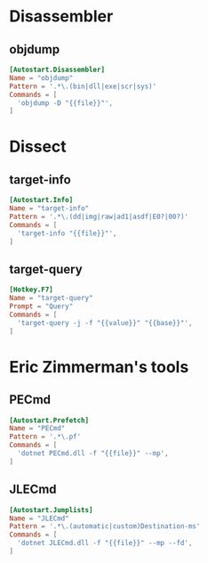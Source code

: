 # Disassembler

## objdump
```toml
[Autostart.Disassembler]
Name = "objdump"
Pattern = '.*\.(bin|dll|exe|scr|sys)'
Commands = [
  'objdump -D "{{file}}"',
]
```

# Dissect

## target-info
```toml
[Autostart.Info]
Name = "target-info"
Pattern = '.*\.(dd|img|raw|ad1|asdf|E0?|00?)'
Commands = [
  'target-info "{{file}}"',
]
```

## target-query
```toml
[Hotkey.F7]
Name = "target-query"
Prompt = "Query"
Commands = [
  'target-query -j -f "{{value}}" "{{base}}"',
]
```

# Eric Zimmerman's tools

## PECmd
```toml
[Autostart.Prefetch]
Name = "PECmd"
Pattern = '.*\.pf'
Commands = [
  'dotnet PECmd.dll -f "{{file}}" --mp',
]
```

## JLECmd
```toml
[Autostart.Jumplists]
Name = "JLECmd"
Pattern = '.*\.(automatic|custom)Destination-ms'
Commands = [
  'dotnet JLECmd.dll -f "{{file}}" --mp --fd',
]
```
